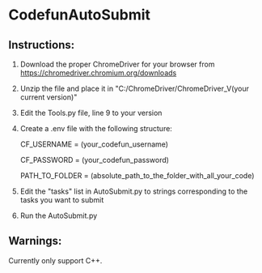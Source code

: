 # CodefunAutoSubmit

## Instructions:

1. Download the proper ChromeDriver for your browser from https://chromedriver.chromium.org/downloads
2. Unzip the file and place it in "C:/ChromeDriver/ChromeDriver_V(your current version)"
3. Edit the Tools.py file, line 9 to your version
4. Create a .env file with the following structure:

    CF_USERNAME = (your_codefun_username)

    CF_PASSWORD = (your_codefun_password)

    PATH_TO_FOLDER = (absolute_path_to_the_folder_with_all_your_code)

5. Edit the "tasks" list in AutoSubmit.py to strings corresponding to the tasks you want to submit
6. Run the AutoSubmit.py

## Warnings:

Currently only support C++.